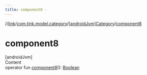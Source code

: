```yaml
---
title: component8 -
---
```

//[link](../../index.md)/[com.tink.model.category](../index.md)/[[androidJvm]Category](index.md)/[component8](component8.md)



# component8  
[androidJvm]  
Content  
operator fun [component8](component8.md)(): [Boolean](https://kotlinlang.org/api/latest/jvm/stdlib/kotlin/-boolean/index.html)  



